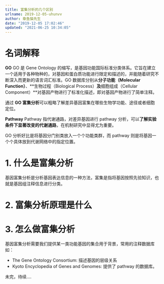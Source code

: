 ```yaml
---
title: 富集分析的几个区别
urlname: 2019-12-05-uhunvv
author: 章鱼猫先生
date: "2019-12-05 17:02:46"
updated: "2021-06-25 10:34:05"
---
```


# 名词解释

**GO**
GO 是 Gene Ontology 的缩写，是基因功能国际标准分类体系。它旨在建立一个适用于各种物种的，对基因和蛋白质功能进行限定和描述的，并能随着研究不断深入而更新的语言词汇标准。GO 数据库分别从**分子功能（Molecular Function）**、\*\*生物过程（Biological Process）**及**细胞组成（Cellular Component）\*\*对基因产物进行了标准化描述，即对基因产物进行了简单注释。

通过 **GO 富集分析**可以粗略了解差异基因富集在哪些生物学功能、途径或者细胞定位。

**Pathway**
Pathway 指代谢通路，对差异基因进行 pathway 分析，可以**了解实验条件下显著改变的代谢通路**，在机制研究中显得尤为重要。

GO 分析好比是将基因分门别类放入一个个功能类群，而 pathway 则是将基因一个个具体放到代谢网络中的指定位置。

# 1. 什么是富集分析

基因富集分析是分析基因表达信息的一种方法，富集是指将基因按照先验知识，也就是基因组注释信息进行分类。

# 2. 富集分析原理是什么

# 3. 怎么做富集分析

基因富集分析需要我们提供某一类功能基因的集合用于背景，常用的注释数据库如：

- The Gene Ontology Consortium: 描述基因的层级关系
- Kyoto Encyclopedia of Genes and Genomes: 提供了 pathway 的数据库。

未完，待续....
